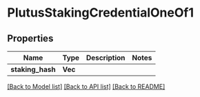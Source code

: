 # PlutusStakingCredentialOneOf1

## Properties

Name | Type | Description | Notes
------------ | ------------- | ------------- | -------------
**staking_hash** | **Vec<i32>** |  | 

[[Back to Model list]](../README.md#documentation-for-models) [[Back to API list]](../README.md#documentation-for-api-endpoints) [[Back to README]](../README.md)


